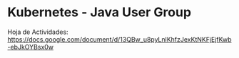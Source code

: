 # Kubernetes - Java User Group

Hoja de Actividades:
https://docs.google.com/document/d/13QBw_u8pyLnlKhfzJexKtNKFjEjfKwb-ebJkOYBsx0w
